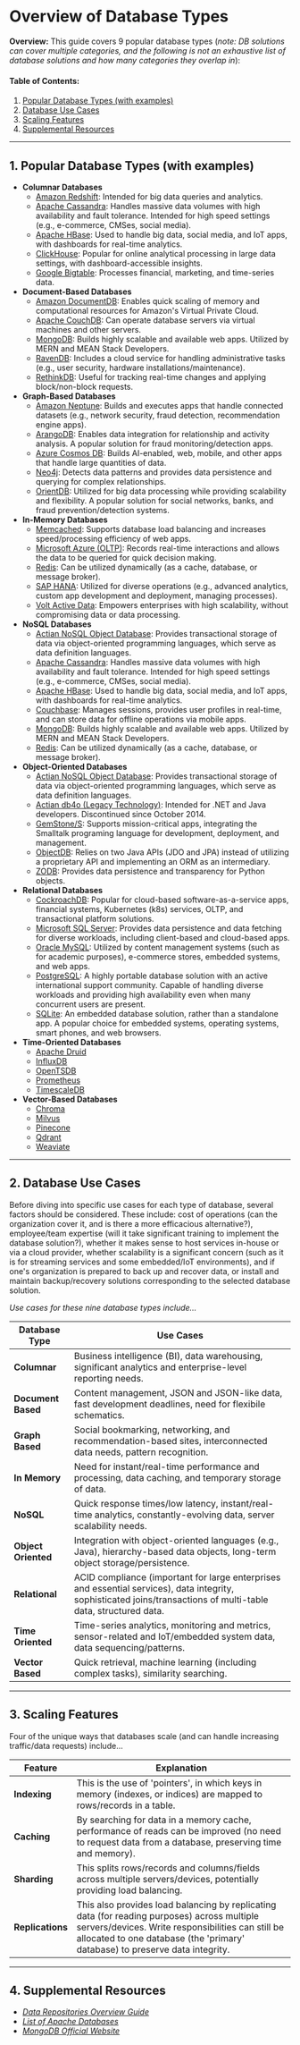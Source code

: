 # Overview of Database Types
  
**Overview:** This guide covers 9 popular database types (*note: DB solutions can cover multiple categories, and the following is not an exhaustive list of database solutions and how many categories they overlap in*):

#### Table of Contents:

1. [Popular Database Types (with examples)](#popular-db)
2. [Database Use Cases](#use-cases)
3. [Scaling Features](#scaling)
4. [Supplemental Resources](#supplemental)
  
<hr />
  
## 1. <a name="popular-db">Popular Database Types (with examples)</a>
  
* **Columnar Databases**
    - [Amazon Redshift](https://aws.amazon.com/redshift/): Intended for big data queries and analytics.
    - [Apache Cassandra](https://cassandra.apache.org/_/index.html): Handles massive data volumes with high availability and fault tolerance. Intended for high speed settings (e.g., e-commerce, CMSes, social media).
    - [Apache HBase](https://hbase.apache.org/): Used to handle big data, social media, and IoT apps, with dashboards for real-time analytics.
    - [ClickHouse](https://clickhouse.com/): Popular for online analytical processing in large data settings, with dashboard-accessible insights.
    - [Google Bigtable](https://cloud.google.com/bigtable): Processes financial, marketing, and time-series data.
* **Document-Based Databases**
    - [Amazon DocumentDB](https://aws.amazon.com/documentdb/): Enables quick scaling of memory and computational resources for Amazon's Virtual Private Cloud.
    - [Apache CouchDB](https://couchdb.apache.org/): Can operate database servers via virtual machines and other servers.
    - [MongoDB](https://www.mongodb.com/): Builds highly scalable and available web apps. Utilized by MERN and MEAN Stack Developers.
    - [RavenDB](https://ravendb.net/): Includes a cloud service for handling administrative tasks (e.g., user security, hardware installations/maintenance).
    - [RethinkDB](https://rethinkdb.com/): Useful for tracking real-time changes and applying block/non-block requests.
* **Graph-Based Databases**
    - [Amazon Neptune](https://aws.amazon.com/neptune/): Builds and executes apps that handle connected datasets (e.g., network security, fraud detection, recommendation engine apps).
    - [ArangoDB](https://arangodb.com/): Enables data integration for relationship and activity analysis. A popular solution for fraud monitoring/detection apps.
    - [Azure Cosmos DB](https://azure.microsoft.com/en-us/products/cosmos-db): Builds AI-enabled, web, mobile, and other apps that handle large quantities of data.
    - [Neo4j](https://neo4j.com/): Detects data patterns and provides data persistence and querying for complex relationships.
    - [OrientDB](https://orientdb.org/): Utilized for big data processing while providing scalability and flexibility. A popular solution for social networks, banks, and fraud prevention/detection systems.
* **In-Memory Databases**
    - [Memcached](https://memcached.org/): Supports database load balancing and increases speed/processing efficiency of web apps.
    - [Microsoft Azure (OLTP)](https://learn.microsoft.com/en-us/azure/architecture/data-guide/relational-data/online-transaction-processing): Records real-time interactions and allows the data to be queried for quick decision making.
    - [Redis](https://redis.io/): Can be utilized dynamically (as a cache, database, or message broker).
    - [SAP HANA](https://www.sap.com/products/data-cloud/hana/what-is-sap-hana.html): Utilized for diverse operations (e.g., advanced analytics, custom app development and deployment, managing processes).
    - [Volt Active Data](https://www.voltactivedata.com/): Empowers enterprises with high scalability, without compromising data or data processing.
* **NoSQL Databases**
    - [Actian NoSQL Object Database](https://www.actian.com/databases/nosql/): Provides transactional storage of data via object-oriented programming languages, which serve as data definition languages.
    - [Apache Cassandra](https://cassandra.apache.org/_/index.html):  Handles massive data volumes with high availability and fault tolerance. Intended for high speed settings (e.g., e-commerce, CMSes, social media).
    - [Apache HBase](https://hbase.apache.org/): Used to handle big data, social media, and IoT apps, with dashboards for real-time analytics.
    - [Couchbase](https://www.couchbase.com/): Manages sessions, provides user profiles in real-time, and can store data for offline operations via mobile apps.
    - [MongoDB](https://www.mongodb.com/): Builds highly scalable and available web apps. Utilized by MERN and MEAN Stack Developers.
    - [Redis](https://redis.io/): Can be utilized dynamically (as a cache, database, or message broker).
* **Object-Oriented Databases**
    - [Actian NoSQL Object Database](https://www.actian.com/databases/nosql/): Provides transactional storage of data via object-oriented programming languages, which serve as data definition languages.
    - [Actian db4o (Legacy Technology)](https://dbdb.io/db/db4o): Intended for .NET and Java developers. Discontinued since October 2014.
    - [GemStone/S](https://gemtalksystems.com/products/gs64/): Supports mission-critical apps, integrating the Smalltalk programing language for development, deployment, and management.
    - [ObjectDB](https://www.objectdb.com/): Relies on two Java APIs (JDO and JPA) instead of utilizing a proprietary API and implementing an ORM as an intermediary.
    - [ZODB](https://zodb.org/en/latest/): Provides data persistence and transparency for Python objects.
* **Relational Databases**
    - [CockroachDB](https://www.cockroachlabs.com/): Popular for cloud-based software-as-a-service apps, financial systems, Kubernetes (k8s) services, OLTP, and transactional platform solutions.
    - [Microsoft SQL Server](https://www.microsoft.com/en-us/sql-server): Provides data persistence and data fetching for diverse workloads, including client-based and cloud-based apps.
    - [Oracle MySQL](https://www.mysql.com/): Utilized by content management systems (such as for academic purposes), e-commerce stores, embedded systems, and web apps.
    - [PostgreSQL](https://www.postgresql.org/): A highly portable database solution with an active international support community. Capable of handling diverse workloads and providing high availability even when many concurrent users are present.
    - [SQLite](https://www.sqlite.org/): An embedded database solution, rather than a standalone app. A popular choice for embedded systems, operating systems, smart phones, and web browsers. 
* **Time-Oriented Databases**
    - [Apache Druid](https://druid.apache.org/)
    - [InfluxDB](https://www.influxdata.com/)
    - [OpenTSDB](https://opentsdb.net/)
    - [Prometheus](https://prometheus.io/)
    - [TimescaleDB](https://www.timescale.com/)
* **Vector-Based Databases**
    - [Chroma](https://www.trychroma.com/)
    - [Milvus](https://milvus.io/)
    - [Pinecone](https://www.pinecone.io/)
    - [Qdrant](https://qdrant.tech/)
    - [Weaviate](https://weaviate.io/)
  
<hr />

## 2. <a name="use-cases">Database Use Cases</a>
  
Before diving into specific use cases for each type of database, several factors should be considered. These include: cost of operations (can the organization cover it, and is there a more efficacious alternative?), employee/team expertise (will it take significant training to implement the database solution?), whether it makes sense to host services in-house or via a cloud provider, whether scalability is a significant concern (such as it is for streaming services and some embedded/IoT environments), and if one's organization is prepared to back up and recover data, or install and maintain backup/recovery solutions corresponding to the selected database solution.
  
*Use cases for these nine database types include...*
  
| Database Type | Use Cases |
| ------- | ------- |
| **Columnar** | Business intelligence (BI), data warehousing, significant analytics and enterprise-level reporting needs. |
| **Document Based** | Content management, JSON and JSON-like data, fast development deadlines, need for flexibile schematics. |
| **Graph Based** | Social bookmarking, networking, and recommendation-based sites, interconnected data needs, pattern recognition. |
| **In Memory** | Need for instant/real-time performance and processing, data caching, and temporary storage of data. | 
| **NoSQL** | Quick response times/low latency, instant/real-time analytics, constantly-evolving data, server scalability needs. |
| **Object Oriented** | Integration with object-oriented languages (e.g., Java), hierarchy-based data objects, long-term object storage/persistence. |
| **Relational** | ACID compliance (important for large enterprises and essential services), data integrity, sophisticated joins/transactions of multi-table data, structured data. |
| **Time Oriented** | Time-series analytics, monitoring and metrics, sensor-related and IoT/embedded system data, data sequencing/patterns. |
| **Vector Based** | Quick retrieval, machine learning (including complex tasks), similarity searching. |

<hr />  

## 3. <a name="scaling">Scaling Features</a>
  
Four of the unique ways that databases scale (and can handle increasing traffic/data requests) include...
    
| Feature | Explanation |
| ------ | ------ |
| **Indexing** | This is the use of 'pointers', in which keys in memory (indexes, or indices) are mapped to rows/records in a table. |
| **Caching** | By searching for data in a memory cache, performance of reads can be improved (no need to request data from a database, preserving time and memory). |
| **Sharding** | This splits rows/records and columns/fields across multiple servers/devices, potentially providing load balancing. |
| **Replications** | This also provides load balancing by replicating data (for reading purposes) across multiple servers/devices. Write responsibilities can still be allocated to one database (the 'primary' database) to preserve data integrity. |
  
<hr />
  
## 4. <a name="supplemental">Supplemental Resources</a>
  
* *[Data Repositories Overview Guide](https://github.com/chaseofthejungle/data-repositories-overview)*
* *[List of Apache Databases](https://projects.apache.org/projects.html?category#database)*
* *[MongoDB Official Website](https://www.mongodb.com/)*
